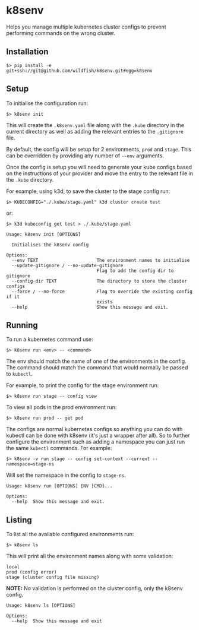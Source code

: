 k8senv
======

Helps you manage multiple kubernetes cluster configs to prevent performing
commands on the wrong cluster.

Installation
------------

```shell
$> pip install -e git+ssh://git@github.com/wildfish/k8senv.git#egg=k8senv
```

Setup
-----

To initialise the configuration run:

```shell
$> k8senv init
```

This will create the `.k8senv.yaml` file along with the `.kube` directory in 
the current directory as well as adding the relevant entries to the `.gitignore`
file.

By default, the config will be setup for 2 environments, `prod` and `stage`.
This can be overridden by providing any number of `--env` arguments.

Once the config is setup you will need to generate your kube configs based
on the instructions of your provider and move the entry to the relevant file
in the `.kube` directory.

For example, using k3d, to save the cluster to the stage config run:

```shell
$> KUBECONFIG="./.kube/stage.yaml" k3d cluster create test
```

or:

```shell
$> k3d kubeconfig get test > ./.kube/stage.yaml
```

```
Usage: k8senv init [OPTIONS]

  Initialises the k8senv config

Options:
  --env TEXT                      The environment names to initialise
  --update-gitignore / --no-update-gitignore
                                  Flag to add the config dir to gitignore
  --config-dir TEXT               The directory to store the cluster configs
  --force / --no-force            Flag to override the existing config if it
                                  exists
  --help                          Show this message and exit.
```

Running
-------

To run a kubernetes command use:

```shell
$> k8senv run <env> -- <command>
```

The env should match the name of one of the environments in the config. The
command should match the command that would normally be passed to `kubectl`.

For example, to print the config for the stage environment run:

```shell
$> k8senv run stage -- config view
```

To view all pods in the prod environment run: 

```shell
$> k8senv run prod -- get pod
```

The configs are normal kubernetes configs so anything you can do with kubectl
can be done with k8senv (it's just a wrapper after all). So to further 
configure the environment such as adding a namespace you can just run the same
`kubectl` commands. For example:

```shell
$> k8senv -v run stage -- config set-context --current --namespace=stage-ns
```

Will set the namespace in the config to `stage-ns`.

```
Usage: k8senv run [OPTIONS] ENV [CMD]...

Options:
  --help  Show this message and exit.
```

Listing
-------

To list all the available configured environments run:

```shell
$> k8senv ls
```

This will print all the environment names along with some validation:

```
local
prod (config error)
stage (cluster config file missing)
```

**NOTE:** No validation is performed on the cluster config, only the k8senv config.

```
Usage: k8senv ls [OPTIONS]

Options:
  --help  Show this message and exit
```
